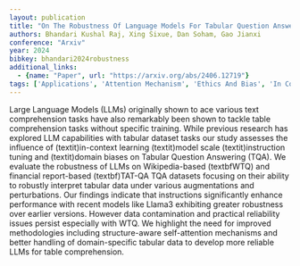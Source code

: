 ```yaml
---
layout: publication
title: "On The Robustness Of Language Models For Tabular Question Answering"
authors: Bhandari Kushal Raj, Xing Sixue, Dan Soham, Gao Jianxi
conference: "Arxiv"
year: 2024
bibkey: bhandari2024robustness
additional_links:
  - {name: "Paper", url: "https://arxiv.org/abs/2406.12719"}
tags: ['Applications', 'Attention Mechanism', 'Ethics And Bias', 'In Context Learning', 'Model Architecture', 'Prompting', 'Reinforcement Learning', 'Security', 'Training Techniques', 'Transformer']
---
```

Large Language Models (LLMs) originally shown to ace various text comprehension tasks have also remarkably been shown to tackle table comprehension tasks without specific training. While previous research has explored LLM capabilities with tabular dataset tasks our study assesses the influence of (textit)in-context learning (textit)model scale (textit)instruction tuning and (textit)domain biases on Tabular Question Answering (TQA). We evaluate the robustness of LLMs on Wikipedia-based (textbfWTQ) and financial report-based (textbf)TAT-QA TQA datasets focusing on their ability to robustly interpret tabular data under various augmentations and perturbations. Our findings indicate that instructions significantly enhance performance with recent models like Llama3 exhibiting greater robustness over earlier versions. However data contamination and practical reliability issues persist especially with WTQ. We highlight the need for improved methodologies including structure-aware self-attention mechanisms and better handling of domain-specific tabular data to develop more reliable LLMs for table comprehension.

